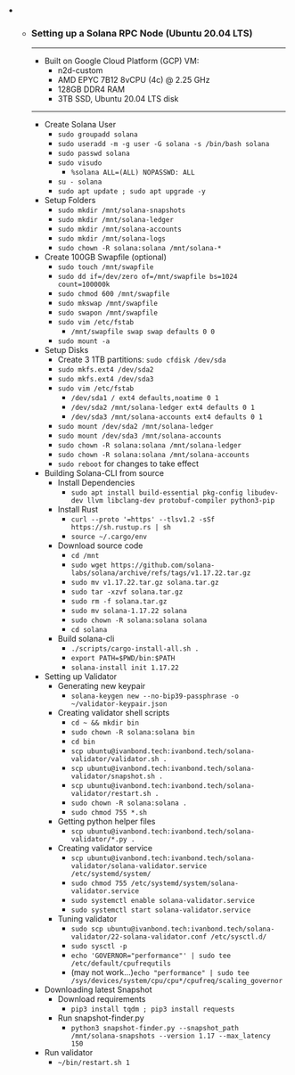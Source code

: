 - - ### Setting up a Solana RPC Node (Ubuntu 20.04 LTS)
    ----------------------------------------------------
    - Built on Google Cloud Platform (GCP) VM:
      - n2d-custom
      - AMD EPYC 7B12 8vCPU (4c) @ 2.25 GHz
      - 128GB DDR4 RAM
      - 3TB SSD, Ubuntu 20.04 LTS disk
    ----------------------------------------------------
    - Create Solana User
      - `sudo groupadd solana`
      - `sudo useradd -m -g user -G solana -s /bin/bash solana`
      - `sudo passwd solana`
      - `sudo visudo`
        - `%solana ALL=(ALL) NOPASSWD: ALL`
      - `su - solana`
      - `sudo apt update ; sudo apt upgrade -y`
    - Setup Folders
      - `sudo mkdir /mnt/solana-snapshots`
      - `sudo mkdir /mnt/solana-ledger`
      - `sudo mkdir /mnt/solana-accounts`
      - `sudo mkdir /mnt/solana-logs`
      - `sudo chown -R solana:solana /mnt/solana-*`
    - Create 100GB Swapfile (optional)
      - `sudo touch /mnt/swapfile`
      - `sudo dd if=/dev/zero of=/mnt/swapfile bs=1024 count=100000k`
      - `sudo chmod 600 /mnt/swapfile`
      - `sudo mkswap /mnt/swapfile`
      - `sudo swapon /mnt/swapfile`
      - `sudo vim /etc/fstab`
        - `/mnt/swapfile swap swap defaults 0 0`
      - `sudo mount -a`
    - Setup Disks
      - Create 3 1TB partitions: `sudo cfdisk /dev/sda`
      - `sudo mkfs.ext4 /dev/sda2`
      - `sudo mkfs.ext4 /dev/sda3`
      - `sudo vim /etc/fstab`
        - `/dev/sda1 / ext4 defaults,noatime 0 1`
        - `/dev/sda2 /mnt/solana-ledger ext4 defaults 0 1`
        - `/dev/sda3 /mnt/solana-accounts ext4 defaults 0 1`
      - `sudo mount /dev/sda2 /mnt/solana-ledger`
      - `sudo mount /dev/sda3 /mnt/solana-accounts`
      - `sudo chown -R solana:solana /mnt/solana-ledger`
      - `sudo chown -R solana:solana /mnt/solana-accounts`
      - `sudo reboot` for changes to take effect
    - Building Solana-CLI from source
      - Install Dependencies
        - `sudo apt install build-essential pkg-config libudev-dev llvm libclang-dev protobuf-compiler python3-pip`
      - Install Rust
        - `curl --proto '=https' --tlsv1.2 -sSf https://sh.rustup.rs | sh`
        - `source ~/.cargo/env`
      - Download source code
        - `cd /mnt`
        - `sudo wget https://github.com/solana-labs/solana/archive/refs/tags/v1.17.22.tar.gz`
        - `sudo mv v1.17.22.tar.gz solana.tar.gz`
        - `sudo tar -xzvf solana.tar.gz`
        - `sudo rm -f solana.tar.gz`
        - `sudo mv solana-1.17.22 solana`
        - `sudo chown -R solana:solana solana`
        - `cd solana`
      - Build solana-cli
        - `./scripts/cargo-install-all.sh .`
        - `export PATH=$PWD/bin:$PATH`
        - `solana-install init 1.17.22`
    - Setting up Validator
      - Generating new keypair
        - `solana-keygen new --no-bip39-passphrase -o ~/validator-keypair.json`
      - Creating validator shell scripts
        - `cd ~ && mkdir bin`
        - `sudo chown -R solana:solana bin`
        - `cd bin`
        - `scp ubuntu@ivanbond.tech:ivanbond.tech/solana-validator/validator.sh .`
        - `scp ubuntu@ivanbond.tech:ivanbond.tech/solana-validator/snapshot.sh .`
        - `scp ubuntu@ivanbond.tech:ivanbond.tech/solana-validator/restart.sh .`
        - `sudo chown -R solana:solana .`
        - `sudo chmod 755 *.sh`
      - Getting python helper files
        - `scp ubuntu@ivanbond.tech:ivanbond.tech/solana-validator/*.py .` 
      - Creating validator service
        - `scp ubuntu@ivanbond.tech:ivanbond.tech/solana-validator/solana-validator.service /etc/systemd/system/`
        - `sudo chmod 755 /etc/systemd/system/solana-validator.service`
        - `sudo systemctl enable solana-validator.service`
        - `sudo systemctl start solana-validator.service`
      - Tuning validator
        - `sudo scp ubuntu@ivanbond.tech:ivanbond.tech/solana-validator/22-solana-validator.conf /etc/sysctl.d/`
        - `sudo sysctl -p`
        - `echo 'GOVERNOR="performance"' | sudo tee /etc/default/cpufrequtils`
        - (may not work...)`echo "performance" | sudo tee /sys/devices/system/cpu/cpu*/cpufreq/scaling_governor`
    - Downloading latest Snapshot
      - Download requirements
        - `pip3 install tqdm ; pip3 install requests`
      - Run snapshot-finder.py
        - `python3 snapshot-finder.py --snapshot_path /mnt/solana-snapshots --version 1.17 --max_latency 150`
    - Run validator
      - `~/bin/restart.sh 1` 